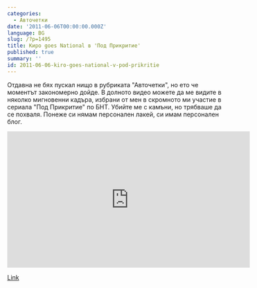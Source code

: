 ```yaml
---
categories:
  - Авточетки
date: '2011-06-06T00:00:00.000Z'
language: BG
slug: /?p=1495
title: Киро goes National в 'Под Прикритие'
published: true
summary: ''
id: 2011-06-06-kiro-goes-national-v-pod-prikritie
---
```


Отдавна не бях пускал нищо в рубриката "Авточетки", но ето че моментът закономерно дойде. В долното видео можете да ме видите в няколко мигновенни кадъра, избрани от мен в скромното ми участие в сериала "Под Прикритие" по БНТ. Убийте ме с камъни, но трябваше да се похваля. Понеже си нямам персонален лакей, си имам персонален блог.

<div className="youtube_video"><iframe width="560" height="315" src="https://www.youtube.com/embed/9x7E3Xb64QY?si=VbnyCG8yR16hNv6y" title="YouTube video player" frameborder="0" allow="accelerometer; autoplay; clipboard-write; encrypted-media; gyroscope; picture-in-picture; web-share" referrerpolicy="strict-origin-when-cross-origin" allowfullscreen></iframe></div>

[Link](https://www.youtube.com/watch?v=9x7E3Xb64QY)
